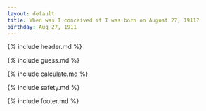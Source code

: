 ```yaml
---
layout: default
title: When was I conceived if I was born on August 27, 1911?
birthday: Aug 27, 1911
---
```


{% include header.md %}

{% include guess.md %}

{% include calculate.md %}

{% include safety.md %}

{% include footer.md %}



